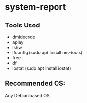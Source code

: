 # system-report

## Tools Used

+ dmidecode  
+ aplay  
+ lshw  
+ ifconfig  (sudo apt install net-tools)
+ free  
+ df  
+ iostat  (sudo apt install iostat)

## Recommended OS:
Any Debian based OS